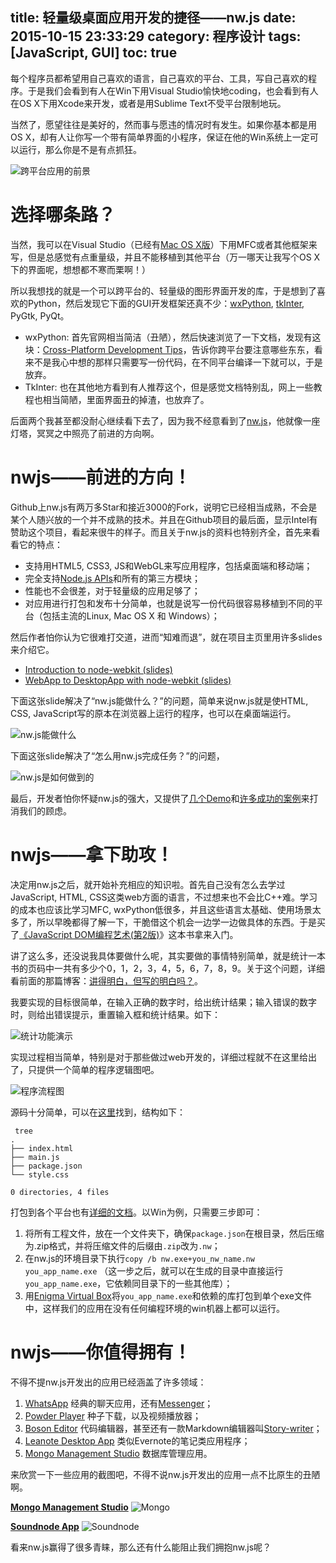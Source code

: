 title: 轻量级桌面应用开发的捷径——nw.js
date: 2015-10-15 23:33:29
category: 程序设计
tags: [JavaScript, GUI]
toc: true
---

每个程序员都希望用自己喜欢的语言，自己喜欢的平台、工具，写自己喜欢的程序。于是我们会看到有人在Win下用Visual Studio愉快地coding，也会看到有人在OS X下用Xcode来开发，或者是用Sublime Text不受平台限制地玩。

当然了，愿望往往是美好的，然而事与愿违的情况时有发生。如果你基本都是用OS X，却有人让你写一个带有简单界面的小程序，保证在他的Win系统上一定可以运行，那么你是不是有点抓狂。

![跨平台应用的前景][1]

<!--more-->

# 选择哪条路？

当然，我可以在Visual Studio（已经有[Mac OS X版](https://www.visualstudio.com/zh-cn/visual-studio-homepage-vs.aspx)）下用MFC或者其他框架来写，但是总感觉有点重量级，并且不能移植到其他平台（万一哪天让我写个OS X下的界面呢，想想都不寒而栗啊！）

所以我想找的就是一个可以跨平台的、轻量级的图形界面开发的库，于是想到了喜欢的Python，然后发现它下面的GUI开发框架还真不少：[wxPython](http://www.wxpython.org/), [tkInter](https://wiki.python.org/moin/TkInter), PyGtk, PyQt。

* wxPython: 首先官网相当简洁（丑陋），然后快速浏览了一下文档，发现有这块：[Cross-Platform Development Tips](http://docs.wxwidgets.org/stable/page_multiplatform.html)，告诉你跨平台要注意哪些东东，看来不是我心中想的那样只需要写一份代码，在不同平台编译一下就可以，于是放弃。
* TkInter: 也在其他地方看到有人推荐这个，但是感觉文档特别乱，网上一些教程也相当简陋，里面界面丑的掉渣，也放弃了。

后面两个我甚至都没耐心继续看下去了，因为我不经意看到了[nw.js](https://github.com/nwjs/nw.js)，他就像一座灯塔，冥冥之中照亮了前进的方向啊。

# nwjs——前进的方向！

Github上nw.js有两万多Star和接近3000的Fork，说明它已经相当成熟，不会是某个人随兴放的一个并不成熟的技术。并且在Github项目的最后面，显示Intel有赞助这个项目，看起来很牛的样子。而且关于nw.js的资料也特别齐全，首先来看看它的特点：

* 支持用HTML5, CSS3, JS和WebGL来写应用程序，包括桌面端和移动端；
* 完全支持[Node.js APIs](http://nodejs.org/api/)和所有的第三方模块；
* 性能也不会很差，对于轻量级的应用足够了；
* 对应用进行打包和发布十分简单，也就是说写一份代码很容易移植到不同的平台（包括主流的Linux, Mac OS X 和 Windows）；

然后作者怕你认为它很难打交道，进而“知难而退”，就在项目主页里用许多slides来介绍它。

* [Introduction to node-webkit (slides)](https://speakerdeck.com/zcbenz/node-webkit-app-runtime-based-on-chromium-and-node-dot-js)
* [WebApp to DesktopApp with node-webkit (slides)](http://oldgeeksguide.github.io/presentations/html5devconf2013/wtod.html)

下面这张slide解决了“nw.js能做什么？”的问题，简单来说nw.js就是使HTML, CSS, JavaScript写的原本在浏览器上运行的程序，也可以在桌面端运行。

![nw.js能做什么][2]

下面这张slide解决了“怎么用nw.js完成任务？”的问题，

![nw.js是如何做到的][3]

最后，开发者怕你怀疑nw.js的强大，又提供了[几个Demo](https://github.com/zcbenz/nw-sample-apps)和[许多成功的案例](https://github.com/nwjs/nw.js/wiki/List-of-apps-and-companies-using-nw.js)来打消我们的顾虑。

# nwjs——拿下助攻！

决定用nw.js之后，就开始补充相应的知识啦。首先自己没有怎么去学过JavaScript, HTML, CSS这类web方面的语言，不过想来也不会比C++难。学习的成本也应该比学习MFC, wxPython低很多，并且这些语言太基础、使用场景太多了，所以早晚都得了解一下，干脆借这个机会一边学一边做具体的东西。于是买了[《JavaScript DOM编程艺术(第2版)](https://book.douban.com/subject/6038371/)》这本书拿来入门。

讲了这么多，还没说我具体要做什么呢，其实要做的事情特别简单，就是统计一本书的页码中一共有多少个0，1，2，3，4，5，6，7，8，9。关于这个问题，详细看前面的那篇博客：[讲得明白，但写的明白吗？](http://zhaofei.tk/2015/10/13/pages_count/)。

我要实现的目标很简单，在输入正确的数字时，给出统计结果；输入错误的数字时，则给出错误提示，重置输入框和统计结果。如下：

![统计功能演示][6]

实现过程相当简单，特别是对于那些做过web开发的，详细过程就不在这里给出了，只提供一个简单的程序逻辑图吧。

![程序流程图][7]

源码十分简单，可以在[这里](https://gist.github.com/xuelangZF/ce8a570a8e7453c76fd7)找到，结构如下：

```
 tree
.
├── index.html
├── main.js
├── package.json
└── style.css

0 directories, 4 files
```

打包到各个平台也有[详细的文档](https://github.com/nwjs/nw.js/wiki/how-to-package-and-distribute-your-apps)。以Win为例，只需要三步即可：

1. 将所有工程文件，放在一个文件夹下，确保`package.json`在根目录，然后压缩为.zip格式，并将压缩文件的后缀由`.zip`改为`.nw`；
2. 在nw.js的环境目录下执行`copy /b nw.exe+you_nw_name.nw you_app_name.exe` （这一步之后，就可以在生成的目录中直接运行`you_app_name.exe`，它依赖同目录下的一些其他库）；
3. 用[Enigma Virtual Box](http://enigmaprotector.com/en/aboutvb.html)将`you_app_name.exe`和依赖的库打包到单个exe文件中，这样我们的应用在没有任何编程环境的win机器上都可以运行。

# nwjs——你值得拥有！

不得不提nw.js开发出的应用已经涵盖了许多领域：

1. [WhatsApp](https://web.whatsapp.com/) 经典的聊天应用，还有[Messenger](http://messengerfordesktop.com/)；
2. [Powder Player](https://github.com/jaruba/PowderPlayer) 种子下载，以及视频播放器；
3. [Boson Editor](https://github.com/isdampe/BosonEditorExperimental) 代码编辑器，甚至还有一款Markdown编辑器叫[Story-writer](http://soft.xiaoshujiang.com/)；
4. [Leanote Desktop App](https://github.com/leanote/desktop-app) 类似Evernote的笔记类应用程序；
5. [Mongo Management Studio](http://www.litixsoft.de/english/mms/) 数据库管理应用。

来欣赏一下一些应用的截图吧，不得不说nw.js开发出的应用一点不比原生的丑陋啊。

[**Mongo Management Studio**](http://www.litixsoft.de/english/mms/)
![Mongo][4]

[**Soundnode App**](http://www.soundnodeapp.com/)
![Soundnode][5]

看来nw.js赢得了很多青睐，那么还有什么能阻止我们拥抱nw.js呢？


[1]: https://slefboot-1251736664.cos.ap-beijing.myqcloud.com/20151015_Win_OSX.png
[2]: https://slefboot-1251736664.cos.ap-beijing.myqcloud.com/20151015_what_is_nw.png
[3]: https://slefboot-1251736664.cos.ap-beijing.myqcloud.com/20151015_how_package.png
[4]: https://slefboot-1251736664.cos.ap-beijing.myqcloud.com/20151015_apps_mongo.png
[5]: https://slefboot-1251736664.cos.ap-beijing.myqcloud.com/20151015_apps_soundnode.png
[6]: https://slefboot-1251736664.cos.ap-beijing.myqcloud.com/20151015_input.png
[7]: https://slefboot-1251736664.cos.ap-beijing.myqcloud.com/20151015_nwjs_process.png

